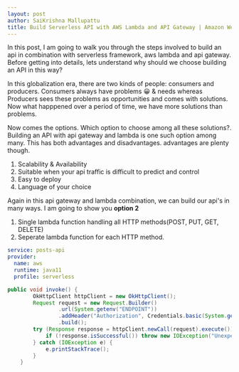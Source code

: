 ```yaml
---
layout: post
author: SaiKrishna Mallupattu
title: Build Serverless API with AWS Lambda and API Gateway | Amazon Web Services
---
```


In this post, I am going to walk you through the steps involved to build an api in combination with serverless framework, aws lambda and api gateway. Before getting 
into details, lets understand why should we choose building an API in this way?

In this globalization era, there are two kinds of people: consumers and producers.
Consumers always have problems &#128512; & needs whereas Producers sees these problems as opportunities and comes with solutions. Now what happpened over a period of time, we have more solutions than problems.

Now comes the options. Which option to choose among all these solutions?. Building
 an API with api gateway and lambda is one such option among many. This has both advantages and disadvantages. advantages are plenty though.

1. Scalability & Availability
2. Suitable when your api traffic is difficult to predict and control
3. Easy to deploy
4. Language of your choice

Again in this api gateway and lambda combination, we can build our api's in many ways. I am going to show you **option 2**

1. Single lambda function handling all HTTP methods(POST, PUT, GET, DELETE)
2. Seperate lambda function for each HTTP method.

```yaml
service: posts-api
provider:
  name: aws
  runtime: java11
  profile: serverless
```
```java
public void invoke() {
        OkHttpClient httpClient = new OkHttpClient();
        Request request = new Request.Builder()
                .url(System.getenv("ENDPOINT"))
                .addHeader("Authorization", Credentials.basic(System.getenv("user"), System.getenv("pass")))
                .build();
        try (Response response = httpClient.newCall(request).execute()) {
            if (!response.isSuccessful()) throw new IOException("Unexpected code " + response);
        } catch (IOException e) {
            e.printStackTrace();
        }
    }
```








